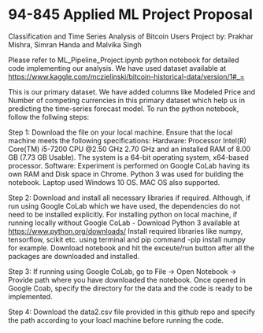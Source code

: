 # 94-845 Applied ML Project Proposal
Classification and Time Series Analysis of Bitcoin Users
Project by: Prakhar Mishra, Simran Handa and Malvika Singh

Please refer to ML_Pipeline_Project.ipynb python notebook for detailed code implementing our analysis.
We have used dataset available at https://www.kaggle.com/mczielinski/bitcoin-historical-data/version/1#_=

This is our primary dataset. We have added columns like Modeled Price and Number of competing currencies in this primary dataset which help us in predicting the time-series forecast model.
To run the python notebook, follow the follwing steps:

Step 1: 
Download the file on your local machine. Ensure that the local machine meets the following specifications:
Hardware:
Processor Intel(R) Core(TM) i5-7200 CPU @2.50 GHz 2.70 GHz and an installed RAM of 8.00 GB (7.73 GB Usable). The system is a 64-bit operating system, x64-based processor.
Software:
Experiment is performed on Google CoLab having its own RAM and Disk space in Chrome. Python 3 was used for building the notebook. Laptop used Windows 10 OS. 
MAC OS also supported.

Step 2:
Download and install all necessary libraries if required. Although, if run using Google CoLab which we have used, the dependencies do not need to be installed explicitly.
For installing python on local machine, if running locally without Google CoLab - Download Python 3 available at https://www.python.org/downloads/
Install required libraries like numpy, tensorflow, scikit etc. using terminal and pip command -pip install numpy
for example.
Download notebook and hit the exceute/run button after all the packages are downloaded and installed.

Step 3:
If running using Google CoLab, go to File -> Open Notebook -> Provide path where you have downloaded the notebook.
Once opened in Google Coab, specify the directory for the data and the code is ready to be implemented.

Step 4:
Download the data2.csv file provided in this github repo and specify the path according to your loacl machine before running the code.

